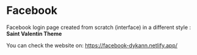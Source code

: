 # Facebook

Facebook login page created from scratch (interface) 
in a different style : <strong>Saint Valentin Theme</strong>

You can check the website on: https://facebook-dykann.netlify.app/
